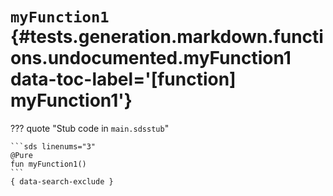 [//]: # (DO NOT EDIT THIS FILE DIRECTLY. Instead, edit the corresponding stub file and execute `npm run docs:api`.)

# <code class="doc-symbol doc-symbol-function"></code> `myFunction1` {#tests.generation.markdown.functions.undocumented.myFunction1 data-toc-label='[function] myFunction1'}

??? quote "Stub code in `main.sdsstub`"

    ```sds linenums="3"
    @Pure
    fun myFunction1()
    ```
    { data-search-exclude }
